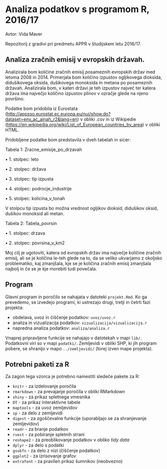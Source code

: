 # Analiza podatkov s programom R, 2016/17
Avtor: Vida Maver

Repozitorij z gradivi pri predmetu APPR v študijskem letu 2016/17.

## Analiza zračnih emisij v evropskih državah.

Analizirala bom količine zračnih emisij posameznih evropskih držav med letoma 2008 in 2014. Primerjala bom količino izpustov ogljikovega dioksida, didušikovega oksida, dušikovega monoksida in metana po posameznih državah. Analizirala bom, v kateri državi je teh izpustov največ ter katera država ima največjo količino izpustov plinov v ozračje glede na njeno površino.

Podatke bom pridobila iz Eurostata (http://appsso.eurostat.ec.europa.eu/nui/show.do?dataset=env_ac_ainah_r2&lang=en) v obliki .csv in iz Wikipedie (https://en.wikipedia.org/wiki/List_of_European_countries_by_area) v obliki HTML.

Pridobljene podatke bom predstavila v dveh tabelah in sicer:

Tabela 1: Zracne_emisije_po_drzavah

•	1. stolpec: leto

•	2. stolpec: država

•	3. stolpec: tip izpusta

•	4. stolpec: podrocje_industrije

•	5. stolpec: kolicina_v_tonah

V stolpcu tip izpusta bo možna vrednost ogljikov dioksid, didušikov oksid, dušikov monoksid ali metan.

Tabela 2: Tabela_povrsin

•	1. stolpec: drzava

•	2. stolpec: povrsina_v_km2

Moj cilj je ugotoviti, katera od evropskih držav ima največje količine zračnih emisij, ali se je količina le-teh glede na to, da se veliko ukvarjamo z okoljsko problematiko, kaj zmanjšala, kje se je količina zračnih emisij zmanjšala najbolj in če se je kje morebiti tudi povečala.

## Program

Glavni program in poročilo se nahajata v datoteki `projekt.Rmd`. Ko ga prevedemo,
se izvedejo programi, ki ustrezajo drugi, tretji in četrti fazi projekta:

* obdelava, uvoz in čiščenje podatkov: `uvoz/uvoz.r`
* analiza in vizualizacija podatkov: `vizualizacija/vizualizacija.r`
* napredna analiza podatkov: `analiza/analiza.r`

Vnaprej pripravljene funkcije se nahajajo v datotekah v mapi `lib/`. Podatkovni
viri so v mapi `podatki/`. Zemljevidi v obliki SHP, ki jih program pobere, se
shranijo v mapo `../zemljevidi/` (torej izven mape projekta).

## Potrebni paketi za R

Za zagon tega vzorca je potrebno namestiti sledeče pakete za R:

* `knitr` - za izdelovanje poročila
* `rmarkdown` - za prevajanje poročila v obliki RMarkdown
* `shiny` - za prikaz spletnega vmesnika
* `DT` - za prikaz interaktivne tabele
* `maptools` - za uvoz zemljevidov
* `sp` - za delo z zemljevidi
* `digest` - za zgoščevalne funkcije (uporabljajo se za shranjevanje zemljevidov)
* `readr` - za branje podatkov
* `rvest` - za pobiranje spletnih strani
* `reshape2` - za preoblikovanje podatkov v obliko *tidy data*
* `dplyr` - za delo s podatki
* `gsubfn` - za delo z nizi (čiščenje podatkov)
* `ggplot2` - za izrisovanje grafov
* `extrafont` - za pravilen prikaz šumnikov (neobvezno)
